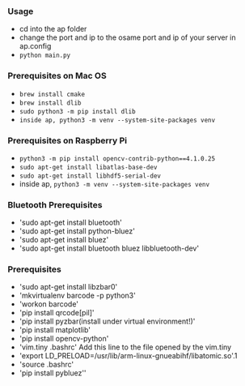 ### Usage 
- cd into the ap folder
- change the port and ip to the osame port and ip of your server in ap.config
- `python main.py`

### Prerequisites on Mac OS
- `brew install cmake`
- `brew install dlib`
- `sudo python3 -m pip install dlib`
- `inside ap, python3 -m venv --system-site-packages venv`

### Prerequisites on Raspberry Pi
- `python3 -m pip install opencv-contrib-python==4.1.0.25`
- `sudo apt-get install libatlas-base-dev`
- `sudo apt-get install libhdf5-serial-dev`
- inside ap, `python3 -m venv --system-site-packages venv`

### Bluetooth Prerequisites
- 'sudo apt-get install bluetooth'
- 'sudo apt-get install python-bluez'
- 'sudo apt-get install bluez'
- 'sudo apt-get install bluetooth bluez libbluetooth-dev'

### Prerequisites
- 'sudo apt-get install libzbar0'
- 'mkvirtualenv barcode -p python3'
- 'workon barcode'
- 'pip install qrcode[pil]'
- 'pip install pyzbar(install under virtual environment!)'
- 'pip install matplotlib'
- 'pip install opencv-python'
- 'vim.tiny .bashrc'
Add this line to the file opened by the vim.tiny
- 'export LD_PRELOAD=/usr/lib/arm-linux-gnueabihf/libatomic.so'.1
- 'source .bashrc'
- 'pip install pybluez''
